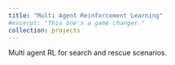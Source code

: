 ```yaml
---
title: "Multi Agent Reinforcement Learning"
#excerpt: "This one's a game changer."
collection: projects
---
```


Multi agent RL for search and rescue scenarios. 
